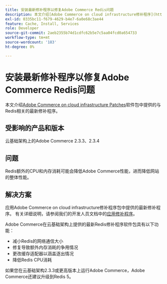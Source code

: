 ```yaml
---
title: 安装最新修补程序以修复Adobe Commerce Redis问题
description: 本文介绍[Adobe Commerce on cloud infrastructure修补程序](https://experienceleague.adobe.com/en/docs/commerce-cloud-service/user-guide/develop/upgrade/apply-patches)软件包中提供的与Redis相关的最新修补程序。
exl-id: 0335bc11-f679-4629-b4e7-6a0e68c3ae44
feature: Cache, Install, Services
role: Developer
source-git-commit: 2aeb2355b74d1cdfc62b5e7c5aa04fcd0a654733
workflow-type: tm+mt
source-wordcount: '183'
ht-degree: 0%

---
```


# 安装最新修补程序以修复Adobe Commerce Redis问题

本文介绍[Adobe Commerce on cloud infrastructure Patches](https://experienceleague.adobe.com/en/docs/commerce-cloud-service/user-guide/develop/upgrade/apply-patches)软件包中提供的与Redis相关的最新修补程序。

## 受影响的产品和版本

云基础架构上的Adobe Commerce 2.3.3、2.3.4

## 问题

Redis额外的CPU和内存消耗可能会降低Adobe Commerce性能，进而降低网站的整体性能。

## 解决方案

应用Adobe Commerce on cloud infrastructure修补程序包中提供的最新修补程序。 有关详细说明，请参阅我们的开发人员文档中的[应用修补程序](https://experienceleague.adobe.com/en/docs/commerce-cloud-service/user-guide/develop/upgrade/apply-patches)。

Adobe Commerce在云基础架构上提供的最新Redis修补程序软件包具有以下功能：

* 减小Redis的网络通信大小
* 修复导致额外内存消耗的争用情况
* 更改缓存适配器以涵盖逐出情况
* 降低Redis CPU消耗

如果您在云基础架构2.3.3或更高版本上运行Adobe Commerce，Adobe Commerce还建议升级到Redis 5。
